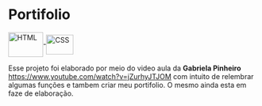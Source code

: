 # <b>Portifolio</b>  
<img align="center" alt="HTML" height="50" width="70" src="https://cdn.jsdelivr.net/gh/devicons/devicon/icons/html5/html5-plain-wordmark.svg">-<img align="center" alt="CSS" height="40" width="55" src="https://cdn.jsdelivr.net/gh/devicons/devicon/icons/css3/css3-plain.svg" />
             
Esse projeto foi elaborado por meio do video aula da <b>Gabriela Pinheiro</b> https://www.youtube.com/watch?v=jZurhyJTJOM com intuito de relembrar algumas funções e tambem criar meu portifolio.
O mesmo ainda esta em faze de elaboração.
